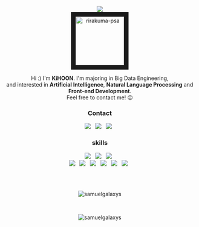 
<p align="center">
  <img src="https://capsule-render.vercel.app/api?type=slice&color=gradient"><br/>
  <a href="https://imgbb.com/"><img src="https://upload.wikimedia.org/wikipedia/commons/thumb/0/02/OSIRIS_Mars_true_color.jpg/1200px-OSIRIS_Mars_true_color.jpg" alt="rirakuma-psa" width="128px" border="12"></a>
</p>



<p align="center">
  Hi :) I'm <b>KiHOON</b>. I'm majoring in Big Data Engineering, <br/>
  and interested in <b>Artificial Intelligence</b>, <b>Natural Language Processing</b> and <b>Front-end Development</b>. <br/>
  Feel free to contact me! 😉
</p>

<h3 align="center"><b>Contact</b></h3>
<p align="center">
<a href="mailto:samuelthegalaxys@gmail.com"><img src="https://img.shields.io/badge/Gmail-EA4335?style=flat-square&logo=Gmail&logoColor=white"/></a> &nbsp
<a href="https://www.linkedin.com/in/00000000/"><img src="https://img.shields.io/badge/LinkedIn-0A66C2?style=flat-square&logo=LinkedIn&logoColor=white"/></a> &nbsp
<a href="https://www.instagram.com/000000/"><img src="https://img.shields.io/badge/instagram-E4405F?style=flat-square&logo=instagram&logoColor=white"/></a> &nbsp
</p>

<h3 align="center"><b>skills</b></h3>
<p align="center">
  <img src="https://img.shields.io/badge/C++-00599C?style=flat-square&logo=c%2B%2B&logoColor=white"/> &nbsp
  <img src="https://img.shields.io/badge/Java-007396?style=flat-square&logo=Java&logoColor=white"/> &nbsp
   <img src="https://img.shields.io/badge/TensorFlow-FF6F00?style=flat-square&logo=TensorFlow&logoColor=white"/> &nbsp
  <br/>
  <img src="https://img.shields.io/badge/HTML5-E34F26?style=flat-square&logo=HTML5&logoColor=white"/> &nbsp
  <img src="https://img.shields.io/badge/CSS3-1572B6?style=flat-square&logo=CSS3&logoColor=white"/> &nbsp
  <img src="https://img.shields.io/badge/JavaScript-F7DF1E?style=flat-square&logo=JavaScript&logoColor=black"/> &nbsp
  <img src="https://img.shields.io/badge/TypeScript-007acc?style=flat-square&logo=TypeScript&logoColor=white"/> &nbsp
  <img src="https://img.shields.io/badge/Node.js-339933?style=flat-square&logo=Node.js&logoColor=white"/> &nbsp
  <img src="https://img.shields.io/badge/React-61DAFB?style=flat-square&logo=React&logoColor=black"/> &nbsp

</br></br>
<p align="center">
<img align="center" src="https://github-readme-stats.vercel.app/api?username=samuelgalaxys&show_icons=true&theme=dark&locale=en" alt="samuelgalaxys" />
</p>
</br>
<p align="center">
<img align="center" src="http://github-readme-streak-stats.herokuapp.com?user=SamuelGalaxys&theme=dark&locale=ko" alt="samuelgalaxys" />
</p>



</p>
    
<!--

<h3 align="left">이곳에서 더 확인해보세요! :</h3>
<p align="left">
<a href="https://twitter.com/sam" target="blank"><img align="center" src="https://raw.githubusercontent.com/rahuldkjain/github-profile-readme-generator/master/src/images/icons/Social/twitter.svg" alt="sam" height="30" width="40" /></a>
<a href="https://linkedin.com/in/kihoon" target="blank"><img align="center" src="https://raw.githubusercontent.com/rahuldkjain/github-profile-readme-generator/master/src/images/icons/Social/linked-in-alt.svg" alt="kihoon" height="30" width="40" /></a>
<a href="https://stackoverflow.com/users/kihoon" target="blank"><img align="center" src="https://raw.githubusercontent.com/rahuldkjain/github-profile-readme-generator/master/src/images/icons/Social/stack-overflow.svg" alt="kihoon" height="30" width="40" /></a>
<a href="https://kaggle.com/kihoon" target="blank"><img align="center" src="https://raw.githubusercontent.com/rahuldkjain/github-profile-readme-generator/master/src/images/icons/Social/kaggle.svg" alt="kihoon" height="30" width="40" /></a>
<a href="https://fb.com/sam" target="blank"><img align="center" src="https://raw.githubusercontent.com/rahuldkjain/github-profile-readme-generator/master/src/images/icons/Social/facebook.svg" alt="sam" height="30" width="40" /></a>
<a href="https://instagram.com/sam" target="blank"><img align="center" src="https://raw.githubusercontent.com/rahuldkjain/github-profile-readme-generator/master/src/images/icons/Social/instagram.svg" alt="sam" height="30" width="40" /></a>
<a href="https://www.youtube.com/c/기훈김의 프로그래밍" target="blank"><img align="center" src="https://raw.githubusercontent.com/rahuldkjain/github-profile-readme-generator/master/src/images/icons/Social/youtube.svg" alt="기훈김의 프로그래밍" height="30" width="40" /></a>
</p>



-->




 
